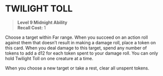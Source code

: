 # TWILIGHT TOLL

> **Level 9 Midnight Ability**  
> **Recall Cost:** 1

Choose a target within Far range. When you succeed on an action roll against them that doesn’t result in making a damage roll, place a token on this card. When you deal damage to this target, spend any number of tokens to add a d12 for each token spent to your damage roll. You can only hold Twilight Toll on one creature at a time.

When you choose a new target or take a rest, clear all unspent tokens.
